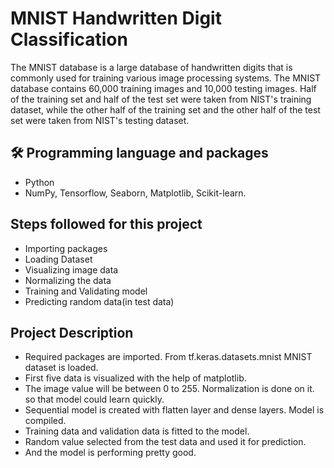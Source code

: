 
# MNIST Handwritten Digit Classification

The MNIST database is a large database of handwritten digits that is commonly used for training various image processing systems. The MNIST database contains 60,000 training images and 10,000 testing images. Half of the training set and half of the test set were taken from NIST's training dataset, while the other half of the training set and the other half of the test set were taken from NIST's testing dataset. 

## 🛠 Programming language and packages

- Python
- NumPy, Tensorflow, Seaborn, Matplotlib, Scikit-learn.




  
## Steps followed for this project

- Importing packages
- Loading Dataset
- Visualizing image data
- Normalizing the data
- Training and Validating model
- Predicting random data(in test data)

  
## Project Description

- Required packages are imported. From tf.keras.datasets.mnist MNIST dataset is loaded. 
- First five data is visualized with the help of matplotlib. 
- The image value will be between 0 to 255. Normalization is done on it. so that model could learn quickly.
- Sequential model is created with flatten layer and dense layers. Model is compiled.
- Training data and validation data is fitted to the model.
- Random value selected from the test data and used it for prediction.
- And the model is performing pretty good.

